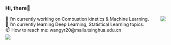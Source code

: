 ### Hi, there👋
<img align="right" src="https://github-readme-stats.vercel.app/api?username=yrwang16&count_private=true&show_icons=true&theme=merko">
🔭 I’m currently working on Combustion kinetics & Machine Learning.<br>
🌱 I’m currently learning Deep Learning, Statistical Learning topics.<br>
📫 How to reach me: wangyr20@mails.tsinghua.edu.cn<br>
<img src="https://github-readme-stats.vercel.app/api/top-langs/?username=yrwang16&count_private=true&layout=compact">

<!--
**yrwang16/yrwang16** is a ✨ _special_ ✨ repository because its `README.md` (this file) appears on your GitHub profile.

Here are some ideas to get you started:

- 🔭 I’m currently working on ...
- 🌱 I’m currently learning ...
- 👯 I’m looking to collaborate on ...
- 🤔 I’m looking for help with ...
- 💬 Ask me about ...
- 📫 How to reach me: ...
- 😄 Pronouns: ...
- ⚡ Fun fact: ...
-->

